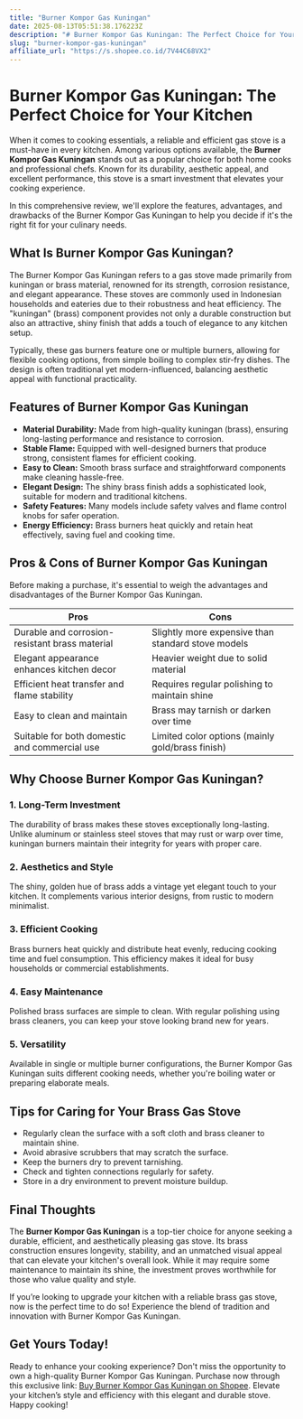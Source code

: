 ```yaml
---
title: "Burner Kompor Gas Kuningan"
date: 2025-08-13T05:51:38.176223Z
description: "# Burner Kompor Gas Kuningan: The Perfect Choice for Your Kitchen..."
slug: "burner-kompor-gas-kuningan"
affiliate_url: "https://s.shopee.co.id/7V44C68VX2"
---
```

# Burner Kompor Gas Kuningan: The Perfect Choice for Your Kitchen

When it comes to cooking essentials, a reliable and efficient gas stove is a must-have in every kitchen. Among various options available, the **Burner Kompor Gas Kuningan** stands out as a popular choice for both home cooks and professional chefs. Known for its durability, aesthetic appeal, and excellent performance, this stove is a smart investment that elevates your cooking experience.

In this comprehensive review, we'll explore the features, advantages, and drawbacks of the Burner Kompor Gas Kuningan to help you decide if it's the right fit for your culinary needs.

## What Is Burner Kompor Gas Kuningan?

The Burner Kompor Gas Kuningan refers to a gas stove made primarily from kuningan or brass material, renowned for its strength, corrosion resistance, and elegant appearance. These stoves are commonly used in Indonesian households and eateries due to their robustness and heat efficiency. The "kuningan" (brass) component provides not only a durable construction but also an attractive, shiny finish that adds a touch of elegance to any kitchen setup.

Typically, these gas burners feature one or multiple burners, allowing for flexible cooking options, from simple boiling to complex stir-fry dishes. The design is often traditional yet modern-influenced, balancing aesthetic appeal with functional practicality.

## Features of Burner Kompor Gas Kuningan

- **Material Durability:** Made from high-quality kuningan (brass), ensuring long-lasting performance and resistance to corrosion.
- **Stable Flame:** Equipped with well-designed burners that produce strong, consistent flames for efficient cooking.
- **Easy to Clean:** Smooth brass surface and straightforward components make cleaning hassle-free.
- **Elegant Design:** The shiny brass finish adds a sophisticated look, suitable for modern and traditional kitchens.
- **Safety Features:** Many models include safety valves and flame control knobs for safer operation.
- **Energy Efficiency:** Brass burners heat quickly and retain heat effectively, saving fuel and cooking time.

## Pros & Cons of Burner Kompor Gas Kuningan

Before making a purchase, it's essential to weigh the advantages and disadvantages of the Burner Kompor Gas Kuningan.

| **Pros**                                     | **Cons**                                         |
|----------------------------------------------|--------------------------------------------------|
| Durable and corrosion-resistant brass material | Slightly more expensive than standard stove models |
| Elegant appearance enhances kitchen decor  | Heavier weight due to solid material            |
| Efficient heat transfer and flame stability | Requires regular polishing to maintain shine  |
| Easy to clean and maintain                  | Brass may tarnish or darken over time        |
| Suitable for both domestic and commercial use | Limited color options (mainly gold/brass finish) |

## Why Choose Burner Kompor Gas Kuningan?

### 1. **Long-Term Investment**

The durability of brass makes these stoves exceptionally long-lasting. Unlike aluminum or stainless steel stoves that may rust or warp over time, kuningan burners maintain their integrity for years with proper care.

### 2. **Aesthetics and Style**

The shiny, golden hue of brass adds a vintage yet elegant touch to your kitchen. It complements various interior designs, from rustic to modern minimalist.

### 3. **Efficient Cooking**

Brass burners heat quickly and distribute heat evenly, reducing cooking time and fuel consumption. This efficiency makes it ideal for busy households or commercial establishments.

### 4. **Easy Maintenance**

Polished brass surfaces are simple to clean. With regular polishing using brass cleaners, you can keep your stove looking brand new for years.

### 5. **Versatility**

Available in single or multiple burner configurations, the Burner Kompor Gas Kuningan suits different cooking needs, whether you're boiling water or preparing elaborate meals.

## Tips for Caring for Your Brass Gas Stove

- Regularly clean the surface with a soft cloth and brass cleaner to maintain shine.
- Avoid abrasive scrubbers that may scratch the surface.
- Keep the burners dry to prevent tarnishing.
- Check and tighten connections regularly for safety.
- Store in a dry environment to prevent moisture buildup.

## Final Thoughts

The **Burner Kompor Gas Kuningan** is a top-tier choice for anyone seeking a durable, efficient, and aesthetically pleasing gas stove. Its brass construction ensures longevity, stability, and an unmatched visual appeal that can elevate your kitchen's overall look. While it may require some maintenance to maintain its shine, the investment proves worthwhile for those who value quality and style.

If you’re looking to upgrade your kitchen with a reliable brass gas stove, now is the perfect time to do so! Experience the blend of tradition and innovation with Burner Kompor Gas Kuningan.

## Get Yours Today!

Ready to enhance your cooking experience? Don't miss the opportunity to own a high-quality Burner Kompor Gas Kuningan. Purchase now through this exclusive link: [Buy Burner Kompor Gas Kuningan on Shopee](https://s.shopee.co.id/7V44C68VX2). Elevate your kitchen’s style and efficiency with this elegant and durable stove. Happy cooking!